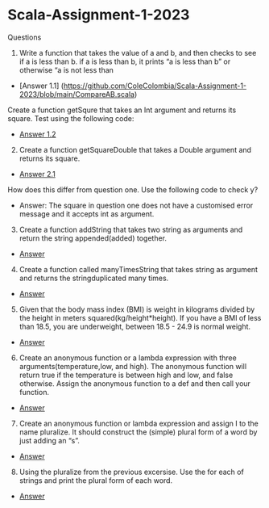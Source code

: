 # Scala-Assignment-1-2023

Questions

1. Write a function that takes the value of a and b, and then checks to see if a is less than b. if a is less
than b, it prints “a is less than b” or otherwise “a is not less than

- [Answer 1.1] (https://github.com/ColeColombia/Scala-Assignment-1-2023/blob/main/CompareAB.scala)

Create a function getSqure that takes an Int argument and returns its square. Test using the following
code:

- [Answer 1.2](https://github.com/ColeColombia/Scala-Assignment-1-2023/blob/main/Square.scala)


2. Create a function getSquareDouble that takes a Double argument and returns its square.

- [Answer 2.1](https://github.com/ColeColombia/Scala-Assignment-1-2023/blob/main/SquareDouble.scala)

How does this differ from question one. Use the following code to check y?

- Answer: The square in question one does not have a customised error message and it accepts int as argument.


3. Create a function addString that takes two string as arguments and return the string
appended(added) together.

- [Answer](https://github.com/ColeColombia/Scala-Assignment-1-2023/blob/main/StringAddition.scala)


4. Create a function called manyTimesString that takes string as argument and returns the
stringduplicated many times.
- [Answer](https://github.com/ColeColombia/Scala-Assignment-1-2023/blob/main/DuplicatedString.scala)


5. Given that the body mass index (BMI) is weight in kilograms divided by the height in meters
squared(kg/height*height). If you have a BMI of less than 18.5, you are underweight, between 18.5 - 24.9 is normal weight.

- [Answer](https://github.com/ColeColombia/Scala-Assignment-1-2023/blob/main/BMI.scala)


6. Create an anonymous function or a lambda expression with three arguments(temperature,low, and high). The anonymous function will return true if the temperature is between high and low, and false otherwise. Assign the anonymous function to a def and then call your function.

- [Answer](https://github.com/ColeColombia/Scala-Assignment-1-2023/blob/main/Temperature.scala)


7. Create an anonymous function or lambda expression and assign I to the name
pluralize. It should construct the (simple) plural form of a word by just adding an
“s”.

- [Answer](https://github.com/ColeColombia/Scala-Assignment-1-2023/blob/main/Plural.scala)


8. Using the pluralize from the previous excersise. Use the for each of strings and print the plural form
of each word.

- [Answer](https://github.com/ColeColombia/Scala-Assignment-1-2023/blob/main/Plural2.scala)


